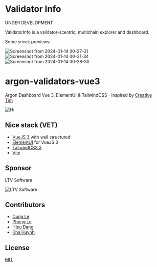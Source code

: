 # Validator Info

UNDER DEVELOPMENT

ValidatorInfo is a validator-scentric, multichain explorer and dashboard. 

Some sneak previews: 

![Screenshot from 2024-01-14 00-27-31](https://github.com/citizenweb3/validatorinfo/assets/7550961/ecd7975e-6d22-440b-bb97-ff464a1315ab)
![Screenshot from 2024-01-14 00-31-34](https://github.com/citizenweb3/validatorinfo/assets/7550961/551d71d9-739f-434a-9f7c-295086feefcf)
![Screenshot from 2024-01-14 00-28-30](https://github.com/citizenweb3/validatorinfo/assets/7550961/9952d7ff-e6dd-4141-bbb8-40d879b2daef)
# argon-validators-vue3

Argon Dashboard Vue 3, ElementUI &amp; TailwindCSS - Inspired by [Creative Tim](https://www.creative-tim.com/product/vue-argon-validators)

![Hi](/src/assets/images/validators.png)

## Nice stack (VET)

- [VueJS 3](https://vuejs.org) with well structured
- [ElementUI](https://element-plus.org/en-US/) for VueJS 3
- [TailwindCSS 3](https://tailwindcss.com)
- [Vite](https://vitejs.dev)

## Sponsor

LTV Software

![LTV Software](https://s.gravatar.com/avatar/bf6addc65b990260d9ba27bc1bee92b4?s=100)

## Contributors

- [Dung Le](https://github.com/dzunglee)
- [Phong Le](https://github.com/LeThanhPhongLTV)
- [Hieu Dang](https://github.com/Trung-Hieu-Dev)
- [Kha Huynh](https://github.com/khaht)

## License

[MIT](https://opensource.org/licenses/MIT)
